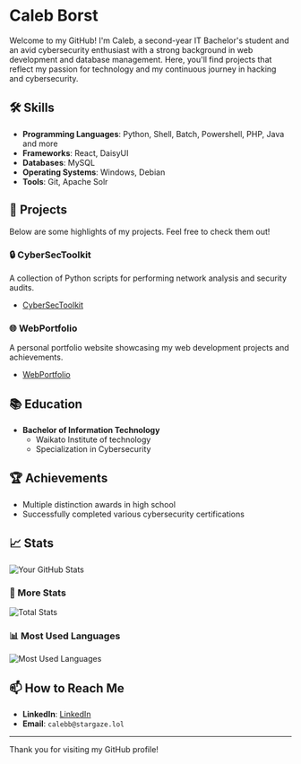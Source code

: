 # Caleb Borst

Welcome to my GitHub! I'm Caleb, a second-year IT Bachelor's student and an avid cybersecurity enthusiast with a strong background in web development and database management. Here, you'll find projects that reflect my passion for technology and my continuous journey in hacking and cybersecurity.

## 🛠️ Skills
- **Programming Languages**: Python, Shell, Batch, Powershell, PHP, Java and more
- **Frameworks**: React, DaisyUI
- **Databases**: MySQL
- **Operating Systems**: Windows, Debian
- **Tools**: Git, Apache Solr

## 🌟 Projects
Below are some highlights of my projects. Feel free to check them out!

### 🔒 CyberSecToolkit
A collection of Python scripts for performing network analysis and security audits.

- [CyberSecToolkit](https://github.com/yourusername/CyberSecToolkit)

### 🌐 WebPortfolio
A personal portfolio website showcasing my web development projects and achievements.

- [WebPortfolio](https://github.com/yourusername/WebPortfolio)

## 📚 Education
- **Bachelor of Information Technology**
  - Waikato Institute of technology
  - Specialization in Cybersecurity

## 🏆 Achievements
- Multiple distinction awards in high school
- Successfully completed various cybersecurity certifications

## 📈 Stats

![Your GitHub Stats](https://github-readme-stats.vercel.app/api?username=calebborst&show_icons=true&theme=dark)

### 🌟 More Stats
![Total Stats](https://github-profile-summary-cards.vercel.app/api/cards/profile-details?username=calebborst&theme=dark)

### 📊 Most Used Languages
![Most Used Languages](https://github-readme-stats.vercel.app/api/top-langs/?username=calebborst&layout=compact&theme=dark)

## 📫 How to Reach Me
- **LinkedIn**: [LinkedIn]([https://www.linkedin.com/in/calebborst](https://www.linkedin.com/in/caleb-b-0b510a281/))
- **Email**: `calebb@stargaze.lol`

---

Thank you for visiting my GitHub profile!
